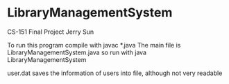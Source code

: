 # LibraryManagementSystem
CS-151 Final Project
Jerry Sun

To run this program compile with javac *.java
The main file is LibraryManagementSystem.java so run with java LibraryManagementSystem

user.dat saves the information of users into file, although not very readable
